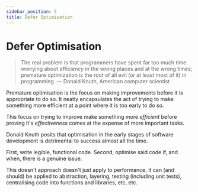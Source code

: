 ```yaml
---
sidebar_position: 5
title: Defer Optimisation
---
```



# Defer Optimisation

> The real problem is that programmers have spent far too much time worrying about efficiency in the wrong places and at the wrong times; premature optimization is the root of all evil (or at least most of it) in programming.
— Donald Knuth, American computer scientist


Premature optimisation is the focus on making improvements before it is appropriate to do so. It neatly encapsulates the act of trying to make something more efficient at a point where it is too early to do so.&#x20;

This focus on trying to improve make something more _efficient_ before proving it's _effectiveness_ comes at the expense of more important tasks.

Donald Knuth posits that optimisation in the early stages of software development is detrimental to success almost all the time.



First, write legible, functional code. Second, optimise said code if, and when, there is a genuine issue.&#x20;

This doesn't approach doesn't just apply to performance, it can (and should) be applied to abstraction, layering, testing (including unit tests), centralising code into functions and libraries, etc, etc.
